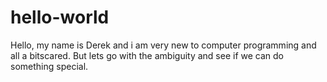 # hello-world

Hello, my name is Derek and i am very new to computer programming and all a bitscared.  But lets go with the ambiguity and see if we can do something special.
